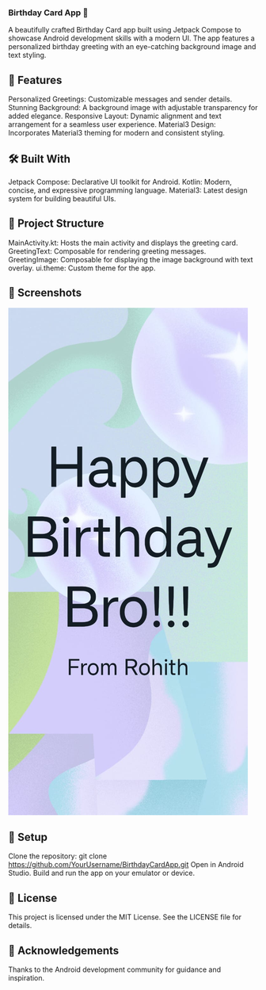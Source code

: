 ### Birthday Card App 🎉
A beautifully crafted Birthday Card app built using Jetpack Compose to showcase Android development skills with a modern UI. The app features a personalized birthday greeting with an eye-catching background image and text styling.

## 🌟 Features
Personalized Greetings: Customizable messages and sender details.
Stunning Background: A background image with adjustable transparency for added elegance.
Responsive Layout: Dynamic alignment and text arrangement for a seamless user experience.
Material3 Design: Incorporates Material3 theming for modern and consistent styling.
## 🛠️ Built With
Jetpack Compose: Declarative UI toolkit for Android.
Kotlin: Modern, concise, and expressive programming language.
Material3: Latest design system for building beautiful UIs.
## 📂 Project Structure
MainActivity.kt: Hosts the main activity and displays the greeting card.
GreetingText: Composable for rendering greeting messages.
GreetingImage: Composable for displaying the image background with text overlay.
ui.theme: Custom theme for the app.
## 🎨 Screenshots

![Birthday Card App Screenshot](./App%20Screenshot)


## 🔧 Setup
Clone the repository:
git clone https://github.com/YourUsername/BirthdayCardApp.git
Open in Android Studio.
Build and run the app on your emulator or device.
## 📜 License
This project is licensed under the MIT License. See the LICENSE file for details.
## 🙌 Acknowledgements
Thanks to the Android development community for guidance and inspiration.

